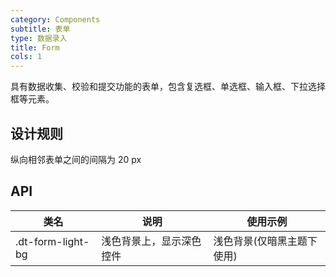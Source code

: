```yaml
---
category: Components
subtitle: 表单
type: 数据录入
title: Form
cols: 1
---
```


具有数据收集、校验和提交功能的表单，包含复选框、单选框、输入框、下拉选择框等元素。

## 设计规则

纵向相邻表单之间的间隔为 20 px

## API

|类名  |说明  |使用示例  |
|---------|---------|---------|
|.dt-form-light-bg  | 浅色背景上，显示深色控件   | 浅色背景(仅暗黑主题下使用)   |
